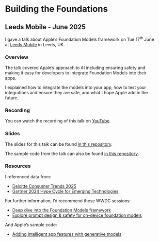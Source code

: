 # Building the Foundations
## Leeds Mobile - June 2025

I gave a talk about Apple’s Foundation Models framework on Tue 17<sup>th</sup> June at [Leeds Mobile](https://www.leedsmobile.com) in Leeds, UK.

### Overview

The talk covered Apple’s approach to AI including ensuring safety and making it easy for developers to integrate Foundation Models into their apps.

I explained how to integrate the models into your app, how to test your integrations and ensure they are safe, and what I hope Apple add in the future.

### Recording

You can watch the recording of this talk on [YouTube](https://www.youtube.com/watch?v=cm5AQwG1GjE).

### Slides

The slides for this talk can be found [in this repository](Slides.pdf).

The sample code from the talk can also be found [in this repository](sample-code).

### Resources

I referenced data from:

- [Deloitte Consumer Trends 2025](https://www.deloitte.com/uk/en/Industries/tmt/research/digital-consumer-trends.html)
- [Gartner 2024 Hype Cycle for Emerging Technologies](https://www.gartner.com/en/newsroom/press-releases/2024-08-21-gartner-2024-hype-cycle-for-emerging-technologies-highlights-developer-productivity-total-experience-ai-and-security)

For further information, I’d recommend these WWDC sessions:

- [Deep dive into the Foundation Models framework](https://developer.apple.com/videos/play/wwdc2025/301)
- [Explore prompt design & safety for on-device foundation models](https://developer.apple.com/videos/play/wwdc2025/248/)

And Apple’s sample code:

- [Adding intelligent app features with generative models](https://developer.apple.com/documentation/foundationmodels/adding-intelligent-app-features-with-generative-models)

